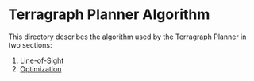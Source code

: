 # Terragraph Planner Algorithm

This directory describes the algorithm used by the Terragraph Planner in two sections:

1. [Line-of-Sight](line_of_sight/README.md)
2. [Optimization](optimization/README.md)
